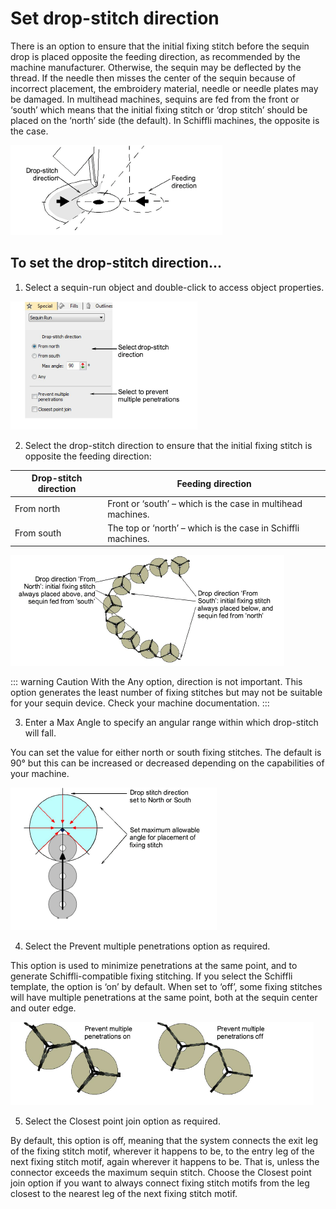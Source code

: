# Set drop-stitch direction

There is an option to ensure that the initial fixing stitch before the sequin drop is placed opposite the feeding direction, as recommended by the machine manufacturer. Otherwise, the sequin may be deflected by the thread. If the needle then misses the center of the sequin because of incorrect placement, the embroidery material, needle or needle plates may be damaged. In multihead machines, sequins are fed from the front or ‘south’ which means that the initial fixing stitch or ‘drop stitch’ should be placed on the ‘north’ side (the default). In Schiffli machines, the opposite is the case.

![sequin_basics00054.png](assets/sequin_basics00054.png)

## To set the drop-stitch direction...

1. Select a sequin-run object and double-click to access object properties.

![sequin_basics00057.png](assets/sequin_basics00057.png)

2. Select the drop-stitch direction to ensure that the initial fixing stitch is opposite the feeding direction:

| Drop-stitch direction | Feeding direction                                            |
| --------------------- | ------------------------------------------------------------ |
| From north            | Front or ‘south’ – which is the case in multihead machines.  |
| From south            | The top or ‘north’ – which is the case in Schiffli machines. |

![SequinDropDirection1.png](assets/SequinDropDirection1.png)

::: warning Caution
With the Any option, direction is not important. This option generates the least number of fixing stitches but may not be suitable for your sequin device. Check your machine documentation.
:::

3. Enter a Max Angle to specify an angular range within which drop-stitch will fall.

You can set the value for either north or south fixing stitches. The default is 90° but this can be increased or decreased depending on the capabilities of your machine.

![SequinDrop.png](assets/SequinDrop.png)

4. Select the Prevent multiple penetrations option as required.

This option is used to minimize penetrations at the same point, and to generate Schiffli-compatible fixing stitching. If you select the Schiffli template, the option is ‘on’ by default. When set to ‘off’, some fixing stitches will have multiple penetrations at the same point, both at the sequin center and outer edge.

![sequin_basics00064.png](assets/sequin_basics00064.png)

5. Select the Closest point join option as required.

By default, this option is off, meaning that the system connects the exit leg of the fixing stitch motif, wherever it happens to be, to the entry leg of the next fixing stitch motif, again wherever it happens to be. That is, unless the connector exceeds the maximum sequin stitch. Choose the Closest point join option if you want to always connect fixing stitch motifs from the leg closest to the nearest leg of the next fixing stitch motif.
